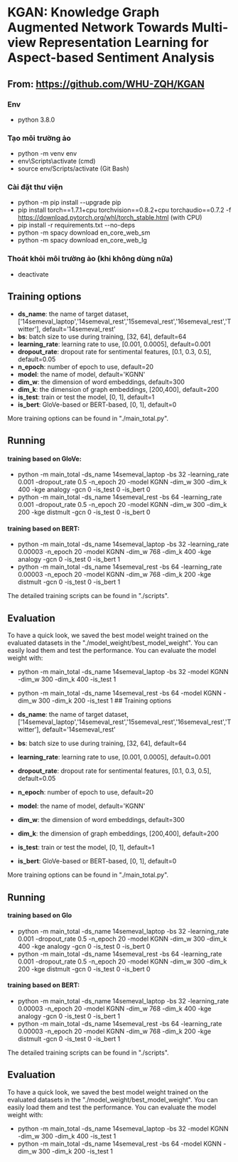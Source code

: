# KGAN: Knowledge Graph Augmented Network Towards Multi-view Representation Learning for Aspect-based Sentiment Analysis
## From: https://github.com/WHU-ZQH/KGAN

### Env
* python 3.8.0

### Tạo môi trường ảo
* python -m venv env
* env\Scripts\activate (cmd)
* source env/Scripts/activate (Git Bash)

### Cài đặt thư viện
* python -m pip install --upgrade pip
* pip install torch==1.7.1+cpu torchvision==0.8.2+cpu torchaudio==0.7.2 -f https://download.pytorch.org/whl/torch_stable.html  (with CPU)
* pip install -r requirements.txt --no-deps
* python -m spacy download en_core_web_sm
* python -m spacy download en_core_web_lg

### Thoát khỏi môi trường ảo (khi không dùng nữa)
* deactivate

## Training options

- **ds_name**: the name of target dataset, ['14semeval_laptop','14semeval_rest','15semeval_rest','16semeval_rest','Twitter'], default='14semeval_rest'
- **bs**: batch size to use during training, [32, 64], default=64
- **learning_rate**: learning rate to use, [0.001, 0.0005], default=0.001
- **dropout_rate**: dropout rate for sentimental features, [0.1, 0.3, 0.5], default=0.05
- **n_epoch**: number of epoch to use, default=20
- **model**: the name of model, default='KGNN'
- **dim_w**: the dimension of word embeddings, default=300
- **dim_k**: the dimension of graph embeddings, [200,400],  default=200
- **is_test**:  train or test the model, [0, 1], default=1
- **is_bert**: GloVe-based or BERT-based, [0, 1], default=0

More training options can be found in "./main_total.py".

## Running

#### training based on GloVe: 

* python -m main_total -ds_name 14semeval_laptop -bs 32 -learning_rate 0.001 -dropout_rate 0.5 -n_epoch 20 -model KGNN -dim_w 300 -dim_k 400 -kge analogy  -gcn 0  -is_test 0 -is_bert 0
* python -m main_total -ds_name 14semeval_rest -bs 64 -learning_rate 0.001 -dropout_rate 0.5 -n_epoch 20 -model KGNN -dim_w 300 -dim_k 200 -kge distmult -gcn 0 -is_test 0 -is_bert 0

#### training based on BERT: 

* python -m main_total -ds_name 14semeval_laptop -bs 32 -learning_rate 0.00003 -n_epoch 20 -model KGNN -dim_w 768 -dim_k 400 -kge analogy -gcn 0  -is_test 0 -is_bert 1
* python -m main_total -ds_name 14semeval_rest -bs 64 -learning_rate 0.00003 -n_epoch 20 -model KGNN -dim_w 768 -dim_k 200 -kge distmult -gcn 0 -is_test 0 -is_bert 1

The detailed training scripts can be found in "./scripts".

## Evaluation

To have a quick look, we saved the best model weight trained on the evaluated datasets in the "./model_weight/best_model_weight". You can easily load them and test the performance. You can evaluate the model weight with:

- python -m main_total -ds_name 14semeval_laptop   -bs 32  -model KGNN -dim_w 300 -dim_k 400 -is_test 1 
- python -m main_total -ds_name 14semeval_rest   -bs 64  -model KGNN -dim_w 300 -dim_k 200 -is_test 1 ## Training options

- **ds_name**: the name of target dataset, ['14semeval_laptop','14semeval_rest','15semeval_rest','16semeval_rest','Twitter'], default='14semeval_rest'
- **bs**: batch size to use during training, [32, 64], default=64
- **learning_rate**: learning rate to use, [0.001, 0.0005], default=0.001
- **dropout_rate**: dropout rate for sentimental features, [0.1, 0.3, 0.5], default=0.05
- **n_epoch**: number of epoch to use, default=20
- **model**: the name of model, default='KGNN'
- **dim_w**: the dimension of word embeddings, default=300
- **dim_k**: the dimension of graph embeddings, [200,400],  default=200
- **is_test**:  train or test the model, [0, 1], default=1
- **is_bert**: GloVe-based or BERT-based, [0, 1], default=0

More training options can be found in "./main_total.py".

## Running

#### training based on Glo

* python -m main_total -ds_name 14semeval_laptop -bs 32 -learning_rate 0.001 -dropout_rate 0.5 -n_epoch 20 -model KGNN -dim_w 300 -dim_k 400 -kge analogy  -gcn 0  -is_test 0 -is_bert 0
* python -m main_total -ds_name 14semeval_rest -bs 64 -learning_rate 0.001 -dropout_rate 0.5 -n_epoch 20 -model KGNN -dim_w 300 -dim_k 200 -kge distmult -gcn 0 -is_test 0 -is_bert 0

#### training based on BERT: 

* python -m main_total -ds_name 14semeval_laptop -bs 32 -learning_rate 0.00003 -n_epoch 20 -model KGNN -dim_w 768 -dim_k 400 -kge analogy -gcn 0  -is_test 0 -is_bert 1
* python -m main_total -ds_name 14semeval_rest -bs 64 -learning_rate 0.00003 -n_epoch 20 -model KGNN -dim_w 768 -dim_k 200 -kge distmult -gcn 0 -is_test 0 -is_bert 1

The detailed training scripts can be found in "./scripts".

## Evaluation

To have a quick look, we saved the best model weight trained on the evaluated datasets in the "./model_weight/best_model_weight". You can easily load them and test the performance. You can evaluate the model weight with:

- python -m main_total -ds_name 14semeval_laptop   -bs 32  -model KGNN -dim_w 300 -dim_k 400 -is_test 1 
- python -m main_total -ds_name 14semeval_rest   -bs 64  -model KGNN -dim_w 300 -dim_k 200 -is_test 1 